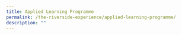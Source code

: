 ```yaml
---
title: Applied Learning Programme
permalink: /the-riverside-experience/applied-learning-programme/
description: ""
---
```

